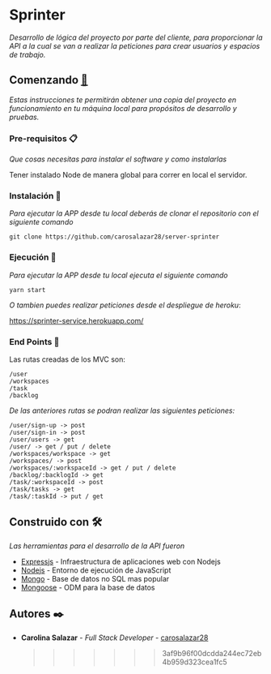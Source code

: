 # Sprinter

_Desarrollo de lógica del proyecto por parte del cliente, para proporcionar la API a la cual se van a realizar la peticiones para crear usuarios y espacios de trabajo._

## Comenzando [🚀](https://github.com/carosalazar28/server-sprinter)

_Estas instrucciones te permitirán obtener una copia del proyecto en funcionamiento en tu máquina local para propósitos de desarrollo y pruebas._

### Pre-requisitos 📋

_Que cosas necesitas para instalar el software y como instalarlas_

Tener instalado Node de manera global para correr en local el servidor.

### Instalación 🔧

_Para ejecutar la APP desde tu local deberás de clonar el repositorio con el siguiente comando_

```
git clone https://github.com/carosalazar28/server-sprinter
```

### Ejecución 🔧

_Para ejecutar la APP desde tu local ejecuta el siguiente comando_

```
yarn start
```

_O tambien puedes realizar peticiones desde el despliegue de heroku_:

https://sprinter-service.herokuapp.com/

### End Points 📡

Las rutas creadas de los MVC son:

```
/user
/workspaces
/task
/backlog
```

_De las anteriores rutas se podran realizar las siguientes peticiones:_

```
/user/sign-up -> post
/user/sign-in -> post
/user/users -> get
/user/ -> get / put / delete
/workspaces/workspace -> get
/workspaces/ -> post
/workspaces/:workspaceId -> get / put / delete
/backlog/:backlogId -> get
/task/:workspaceId -> post
/task/tasks -> get
/task/:taskId -> put / get
```

## Construido con 🛠️

_Las herramientas para el desarrollo de la API fueron_

- [Expressjs](https://expressjs.com/es/) - Infraestructura de aplicaciones web con Nodejs
- [Nodejs](https://nodejs.org/es/) - Entorno de ejecución de JavaScript
- [Mongo](https://www.mongodb.com/1) - Base de datos no SQL mas popular
- [Mongoose](https://mongoosejs.com/) - ODM para la base de datos

## Autores ✒️

- **Carolina Salazar** - _Full Stack Developer_ - [carosalazar28](https://github.com/carosalazar28)
  > > > > > > > 3af9b96f00dcdda244ec72eb4b959d323cea1fc5
